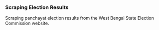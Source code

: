### Scraping Election Results

Scraping panchayat election results from the West Bengal State Election Commission website.
